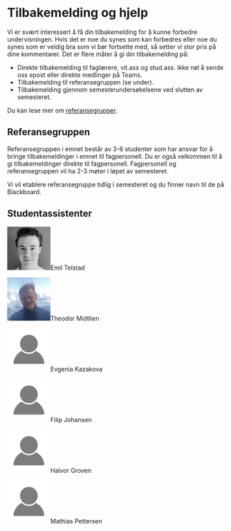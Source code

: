 # Tilbakemelding og hjelp

Vi er svært interessert å få din tilbakemelding for å kunne forbedre undervisningen. Hvis det er noe du synes som kan forbedres eller noe du synes som er veldig bra som vi bør fortsette med, så setter vi stor pris på dine kommentarer. Det er flere måter å gi din tilbakemelding på:

* Direkte tilbakemelding til faglærere, vit.ass og stud.ass. Ikke nøl å sende oss epost eller direkte medlinger på Teams.
* Tilbakemelding til referansegruppen (se under).
* Tilbakemelding gjennom semesterundersøkelsene ved slutten av semesteret.

Du kan lese mer om [referansegrupper](https://innsida.ntnu.no/wiki/-/wiki/Norsk/referansegruppe+-+for+studenter).

## Referansegruppen

Referansegruppen i emnet består av 3-6 studenter som har ansvar for å bringe tilbakemeldinger i emnet til fagpersonell. Du er også velkommen til å gi tilbakemeldinger direkte til fagpersonell. Fagpersonell og referansegruppen vil ha 2-3 møter i løpet av semesteret. 

Vi vil etablere referansegruppe tidlig i semesteret og du finner navn til de på Blackboard. 


## Studentassistenter


<p>
<img src="figures/assistants/emil-telstad.jpg" class="rounded-circle" width="100" height="100">Emil Telstad</p>

<p>
<img src="figures/assistants/theodor-midtlien.jpg" class="rounded-circle" width="100" height="100">Theodor Midtlien</p>

<p>
<img src="figures/assistants/evgenia-kazakova.jpg" class="rounded-circle" width="100" height="100">Evgenia Kazakova</p>

<p>
<img src="figures/assistants/filip-johansen.jpg" class="rounded-circle" width="100" height="100">Filip Johansen</p>

<p>
<img src="figures/assistants/halvor-groven.jpg" class="rounded-circle" width="100" height="100">Halvor Groven</p>

<p>
<img src="figures/assistants/mathias-pettersen.jpg" class="rounded-circle" width="100" height="100">Mathias Pettersen</p>